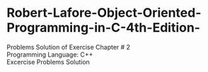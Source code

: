 # Robert-Lafore-Object-Oriented-Programming-in-C-4th-Edition-
Problems Solution of Exercise Chapter # 2
<br/>
Programming Language: C++
<br/>
Excercise Problems Solution
